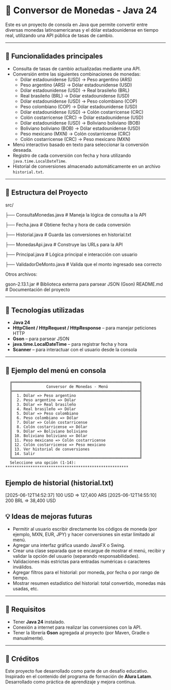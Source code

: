 # 💱 Conversor de Monedas - Java 24

Este es un proyecto de consola en Java que permite convertir entre diversas monedas latinoamericanas y el dólar estadounidense en tiempo real, utilizando una API pública de tasas de cambio.

---
## 🚀 Funcionalidades principales
- Consulta de tasas de cambio actualizadas mediante una API.
- Conversión entre las siguientes combinaciones de monedas:
    - Dólar estadounidense (USD) → Peso argentino (ARS)
    - Peso argentino (ARS) → Dólar estadounidense (USD)
    - Dólar estadounidense (USD) → Real brasileño (BRL)
    - Real brasileño (BRL) → Dólar estadounidense (USD)
    - Dólar estadounidense (USD) → Peso colombiano (COP)
    - Peso colombiano (COP) → Dólar estadounidense (USD)
    - Dólar estadounidense (USD) → Colón costarricense (CRC)
    - Colón costarricense (CRC) → Dólar estadounidense (USD)
    - Dólar estadounidense (USD) → Boliviano boliviano (BOB)
    - Boliviano boliviano (BOB) → Dólar estadounidense (USD)
    - Peso mexicano (MXN) → Colón costarricense (CRC)
    - Colón costarricense (CRC) → Peso mexicano (MXN)
- Menú interactivo basado en texto para seleccionar la conversión deseada.
- Registro de cada conversión con fecha y hora utilizando `java.time.LocalDateTime`.
- Historial de conversiones almacenado automáticamente en un archivo `historial.txt`.

---

## 📂 Estructura del Proyecto

src/

├── ConsultaMonedas.java # Maneja la lógica de consulta a la API

├── Fecha.java # Obtiene fecha y hora de cada conversión

├── Historial.java # Guarda las conversiones en historial.txt

├── MonedasApi.java # Construye las URLs para la API

├── Principal.java # Lógica principal e interacción con usuario

├── ValidadorDeMonto.java # Valida que el monto ingresado sea correcto

Otros archivos:

gson-2.13.1.jar # Biblioteca externa para parsear JSON (Gson)
README.md # Documentación del proyecto

---

## 🧪 Tecnologías utilizadas

- **Java 24**
- **HttpClient / HttpRequest / HttpResponse** – para manejar peticiones HTTP
- **Gson** – para parsear JSON
- **java.time.LocalDateTime** – para registrar fecha y hora
- **Scanner** – para interactuar con el usuario desde la consola

---

## 📸 Ejemplo del menú en consola

```plaintext
  ╔════════════════════════════════════════════════════════╗
  ║               Conversor de Monedas - Menú              ║
  ╠════════════════════════════════════════════════════════╣
  ║  1. Dólar => Peso argentino                            ║
  ║  2. Peso argentino => Dólar                            ║
  ║  3. Dólar => Real brasileño                            ║
  ║  4. Real brasileño => Dólar                            ║
  ║  5. Dólar => Peso colombiano                           ║
  ║  6. Peso colombiano => Dólar                           ║
  ║  7. Dólar => Colón costarricense                       ║
  ║  8. Colón costarricense => Dólar                       ║
  ║  9. Dólar => Boliviano boliviano                       ║
  ║ 10. Boliviano boliviano => Dólar                       ║
  ║ 11. Peso mexicano => Colón costarricense               ║
  ║ 12. Colón costarricense => Peso mexicano               ║
  ║ 13. Ver historial de conversiones                      ║
  ║ 14. Salir                                              ║
  ╚════════════════════════════════════════════════════════╝
  Seleccione una opción (1-14):
******************************************************

```

## Ejemplo de historial (historial.txt)

[2025-06-12T14:52:37] 100 USD => 127,400 ARS
[2025-06-12T14:55:10] 200 BRL => 38,400 USD

## 💡 Ideas de mejoras futuras

- Permitir al usuario escribir directamente los códigos de moneda (por ejemplo, MXN, EUR, JPY) y hacer conversiones sin estar limitado al menú.
- Agregar una interfaz gráfica usando JavaFX o Swing.
- Crear una clase separada que se encargue de mostrar el menú, recibir y validar la opción del usuario (separando responsabilidades).
- Validaciones más estrictas para entradas numéricas o caracteres inválidos.
- Agregar filtros para el historial: por moneda, por fecha o por rango de tiempo.
- Mostrar resumen estadístico del historial: total convertido, monedas más usadas, etc.

---

## 📌 Requisitos

- Tener **Java 24** instalado.
- Conexión a internet para realizar las conversiones con la API.
- Tener la librería **Gson** agregada al proyecto (por Maven, Gradle o manualmente).

---

## 🧠 Créditos

Este proyecto fue desarrollado como parte de un desafío educativo.  
Inspirado en el contenido del programa de formación de **Alura Latam**.
Desarrollado como práctica de aprendizaje y mejora continua.

